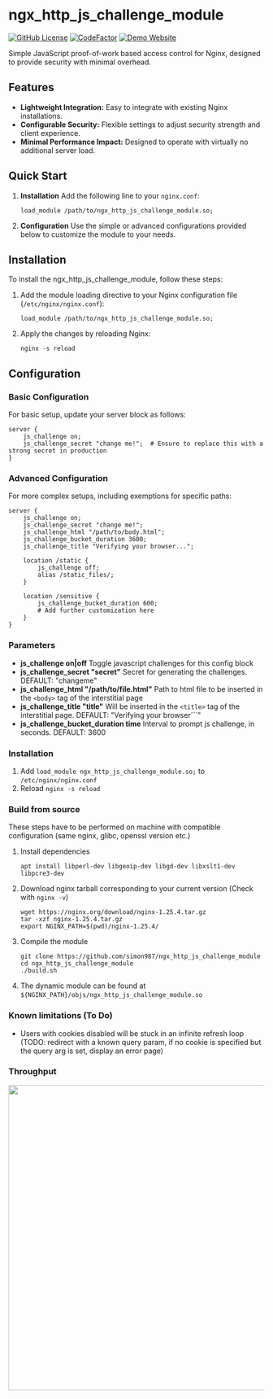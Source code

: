# ngx_http_js_challenge_module

[![GitHub License](https://img.shields.io/github/license/simon987/ngx_http_js_challenge_module.svg)](LICENSE)
[![CodeFactor](https://www.codefactor.io/repository/github/simon987/ngx_http_js_challenge_module/badge)](https://www.codefactor.io/repository/github/simon987/ngx_http_js_challenge_module)
[![Demo Website](https://img.shields.io/badge/demo-website-blue.svg)](https://ngx-js-demo.simon987.net/)

Simple JavaScript proof-of-work based access control for Nginx, designed to provide security with minimal overhead.

## Features

- **Lightweight Integration:** Easy to integrate with existing Nginx installations.
- **Configurable Security:** Flexible settings to adjust security strength and client experience.
- **Minimal Performance Impact:** Designed to operate with virtually no additional server load.

## Quick Start

1. **Installation**
   Add the following line to your `nginx.conf`:
   ```
   load_module /path/to/ngx_http_js_challenge_module.so;
   ```

2. **Configuration**
   Use the simple or advanced configurations provided below to customize the module to your needs.

## Installation

To install the ngx_http_js_challenge_module, follow these steps:

1. Add the module loading directive to your Nginx configuration file (`/etc/nginx/nginx.conf`):
   ```
   load_module /path/to/ngx_http_js_challenge_module.so;
   ```

2. Apply the changes by reloading Nginx:
   ```
   nginx -s reload
   ```

## Configuration

### Basic Configuration

For basic setup, update your server block as follows:

```
server {
    js_challenge on;
    js_challenge_secret "change me!";  # Ensure to replace this with a strong secret in production
}
```

### Advanced Configuration

For more complex setups, including exemptions for specific paths:

```
server {
    js_challenge on;
    js_challenge_secret "change me!";
    js_challenge_html "/path/to/body.html";
    js_challenge_bucket_duration 3600;
    js_challenge_title "Verifying your browser...";

    location /static {
        js_challenge off;
        alias /static_files/;
    }

    location /sensitive {
        js_challenge_bucket_duration 600;
        # Add further customization here
    }
}
```

### Parameters

- **js_challenge on|off** Toggle javascript challenges for this config block
- **js_challenge_secret "secret"** Secret for generating the challenges. DEFAULT: "changeme"
- **js_challenge_html "/path/to/file.html"** Path to html file to be inserted in the `<body>` tag of the interstitial page
- **js_challenge_title "title"** Will be inserted in the `<title>` tag of the interstitial page. DEFAULT: "Verifying your browser```"
- **js_challenge_bucket_duration time** Interval to prompt js challenge, in seconds. DEFAULT: 3600

### Installation

1. Add `load_module ngx_http_js_challenge_module.so;` to `/etc/nginx/nginx.conf`
2. Reload `nginx -s reload`

### Build from source

These steps have to be performed on machine with compatible configuration (same nginx, glibc, openssl version etc.)

1. Install dependencies
    ```
    apt install libperl-dev libgeoip-dev libgd-dev libxslt1-dev libpcre3-dev
    ```
2. Download nginx tarball corresponding to your current version (Check with `nginx -v`)
    ```
    wget https://nginx.org/download/nginx-1.25.4.tar.gz
    tar -xzf nginx-1.25.4.tar.gz
    export NGINX_PATH=$(pwd)/nginx-1.25.4/
    ```
3. Compile the module
    ```
    git clone https://github.com/simon987/ngx_http_js_challenge_module
    cd ngx_http_js_challenge_module
    ./build.sh
    ```
4. The dynamic module can be found at `${NGINX_PATH}/objs/ngx_http_js_challenge_module.so`

### Known limitations (To Do)

* Users with cookies disabled will be stuck in an infinite refresh loop (TODO: redirect with a known query param, if no cookie is specified but the query arg is set, display an error page)

### Throughput
<p align="center">
  <img width="600px" src="throughput.png"/>
</p>